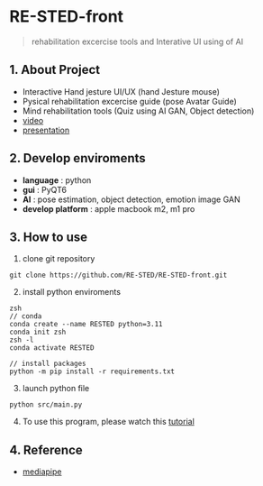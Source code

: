 # RE-STED-front
> rehabilitation excercise tools and Interative UI using of AI

## 1. About Project 
- Interactive Hand jesture UI/UX (hand Jesture mouse)
- Pysical rehabilitation excercise guide (pose Avatar Guide)
- Mind rehabilitation tools (Quiz using AI GAN, Object detection)
- [video](https://youtu.be/IhRuywCObck)
- [presentation](https://github.com/RE-STED/RE-STED-front/tree/main/pdf)

## 2. Develop enviroments
- **language** : python
- **gui** : PyQT6
- **AI** : pose estimation, object detection, emotion image GAN
- **develop platform** : apple macbook m2, m1 pro



## 3. How to use
1. clone git repository
```
git clone https://github.com/RE-STED/RE-STED-front.git
```
2. install python enviroments
```
zsh
// conda
conda create --name RESTED python=3.11
conda init zsh
zsh -l
conda activate RESTED

// install packages
python -m pip install -r requirements.txt
```
3. launch python file
```
python src/main.py
```
4. To use this program, please watch this [tutorial](https://youtu.be/IhRuywCObck)

## 4. Reference
- [mediapipe](https://developers.google.com/mediapipe)
